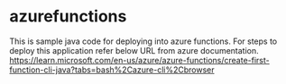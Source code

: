 # azurefunctions


This is sample java code for deploying into azure functions. 
For steps to deploy this application refer below URL from azure documentation.
 https://learn.microsoft.com/en-us/azure/azure-functions/create-first-function-cli-java?tabs=bash%2Cazure-cli%2Cbrowser


